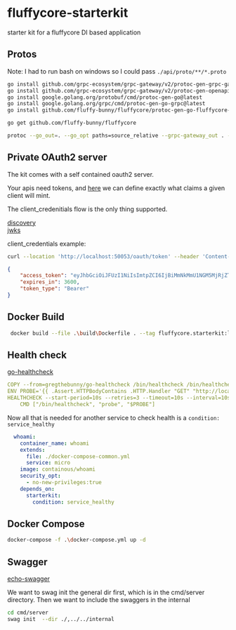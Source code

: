 # fluffycore-starterkit

starter kit for a fluffycore DI based application

## Protos

Note: I had to run bash on windows so I could pass ```./api/proto/**/*.proto```  

```bash
go install github.com/grpc-ecosystem/grpc-gateway/v2/protoc-gen-grpc-gateway@latest
go install github.com/grpc-ecosystem/grpc-gateway/v2/protoc-gen-openapiv2@latest
go install google.golang.org/protobuf/cmd/protoc-gen-go@latest
go install google.golang.org/grpc/cmd/protoc-gen-go-grpc@latest
go install github.com/fluffy-bunny/fluffycore/protoc-gen-go-fluffycore-di/cmd/protoc-gen-go-fluffycore-di@latest
```

```bash
go get github.com/fluffy-bunny/fluffycore   

protoc --go_out=. --go_opt paths=source_relative --grpc-gateway_out . --grpc-gateway_opt paths=source_relative --openapiv2_out=allow_merge=true,merge_file_name=proto:./proto --go-grpc_out . --go-grpc_opt paths=source_relative --go-fluffycore-di_out .  --go-fluffycore-di_opt paths=source_relative,grpc_gateway=true  ./proto/helloworld/helloworld.proto  
```

## Private OAuth2 server

The kit comes with a self contained oauth2 server.  

Your apis need tokens, and [here](./cmd/server/config/client.json) we can define exactly what claims a given client will mint.  

The client_credenitials flow is the only thing supported.  

[discovery](http://localhost:50053/.well-known/openid-configuration)  
[jwks](http://localhost:50053/.well-known/jwks.json)  

client_credentials example:  

```bash
curl --location 'http://localhost:50053/oauth/token' --header 'Content-Type: application/x-www-form-urlencoded' --header 'Authorization: Basic Y2xpZW50MTpzZWNyZXQ=' --data-urlencode 'grant_type=client_credentials'
```

```json
{
    "access_token": "eyJhbGciOiJFUzI1NiIsImtpZCI6IjBiMmNkMmU1NGM5MjRjZTg5ZjAxMGYyNDI4NjIzNjdkIiwidHlwIjoiSldUIn0.eyJjbGllbnRfaWQiOiJjbGllbnQxIiwiZXhwIjoxNjk5MjI3MzY3LCJpYXQiOjE2OTkyMjM3NjcsImlzcyI6Imh0dHA6Ly9sb2NhbGhvc3Q6NTAwNTMiLCJwZXJtaXNzaW9ucyI6WyJyZWFkIiwid3JpdGUiXSwic3ViIjoiY2xpZW50MSJ9.hAtAa5W81NATUZmNDVQdQLYSmA_0Wx4HvmSMOcqGMdQMS7ay99v1RmKf-kT2l8Xm6rDMG8klIiEU9M-FK-400w",
    "expires_in": 3600,
    "token_type": "Bearer"
}
```

## Docker Build

```bash
 docker build --file .\build\Dockerfile . --tag fluffycore.starterkit:latest
 ```

## Health check  

[go-healthcheck](https://github.com/phramz/go-healthcheck)  

```yaml
COPY --from=gregthebunny/go-healthcheck /bin/healthcheck /bin/healthcheck
ENV PROBE='{{ .Assert.HTTPBodyContains .HTTP.Handler "GET" "http://localhost:50052/healthz" nil "SERVING" }}'
HEALTHCHECK --start-period=10s --retries=3 --timeout=10s --interval=10s \
    CMD ["/bin/healthcheck", "probe", "$PROBE"]
```

Now all that is needed for another service to check health is a ```condition: service_healthy```

```yaml
  whoami:
    container_name: whoami
    extends:
      file: ./docker-compose-common.yml
      service: micro
    image: containous/whoami
    security_opt:
      - no-new-privileges:true
    depends_on:
      starterkit:
        condition: service_healthy      
```

## Docker Compose

```bash
docker-compose -f .\docker-compose.yml up -d
```

## Swagger

[echo-swagger](https://github.com/swaggo/echo-swagger)  

We want to swag init the general dir first, which is in the cmd/server directory.  Then we want to include the swaggers in the internal

```bash
cd cmd/server
swag init  --dir ./,../../internal  
```
